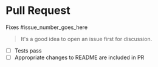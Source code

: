 # Pull Request

Fixes #issue_number_goes_here

> It's a good idea to open an issue first for discussion.

- [ ] Tests pass
- [ ] Appropriate changes to README are included in PR
